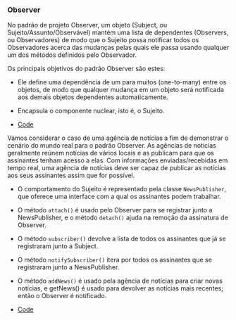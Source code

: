### Observer
No padrão de projeto Observer, um objeto (Subject, ou Sujeito/Assunto/Observável) mantém uma lista de dependentes (Observers, ou Observadores) de modo que o Sujeito possa notificar todos os Observadores acerca das mudanças pelas quais ele passa usando qualquer um dos métodos definidos pelo Observador.

Os principais objetivos do padrão Observer são estes:
- Ele define uma dependência de um para muitos (one-to-many) entre os objetos, de modo que qualquer mudança em um objeto será notificada aos demais objetos dependentes automaticamente.
- Encapsula o componente nuclear, isto é, o Sujeito.

- [Code](code.py)

Vamos considerar o caso de uma agência de notícias a fim de demonstrar o cenário do mundo real para o padrão Observer. As agências de notícias geralmente reúnem notícias de vários locais e as publicam para que os assinantes tenham acesso a elas. Com informações enviadas/recebidas em tempo real, uma agência de notícias deve ser capaz de publicar as notícias aos seus assinantes assim que for possível.
- O comportamento do Sujeito é representado pela classe `NewsPublisher`, que oferece uma interface com a qual os assinantes podem trabalhar.
- O método `attach()` é usado pelo Observer para se registrar junto a NewsPublisher, e o método `detach()` ajuda na remoção da assinatura de Observer.
- O método `subscriber()` devolve a lista de todos os assinantes que já se registraram junto a Subject.
- O método `notifySubscriber()` itera por todos os assinantes que se registraram junto a NewsPublisher.
- O método `addNews()` é usado pela agência de notícias para criar novas notícias, e getNews() é usado para devolver as notícias mais recentes; então o Observer é notificado.

- [Code](real.py)




